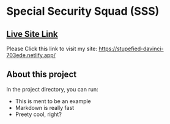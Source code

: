 # Special Security Squad (SSS)

## [Live Site Link](https://stupefied-davinci-703ede.netlify.app/)
Please Click this link to visit my site: https://stupefied-davinci-703ede.netlify.app/

## About this project

In the project directory, you can run:

* This is ment to be an example
* Markdown is really fast
* Preety cool, right?
